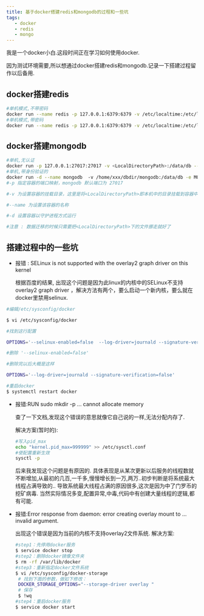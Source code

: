 ```yaml
---
title: 基于docker搭建redis和mongodb的过程和一些坑
tags: 
   - docker
   - redis
   - mongo
---
```



我是一个docker小白.这段时间正在学习如何使用docker.

因为测试环境需要,所以想通过docker搭建redis和mongodb.记录一下搭建过程留作以后备用.



<!--more-->

## docker搭建redis

```bash
#单机模式,不带密码
docker run --name redis -p 127.0.0.1:6379:6379 -v /etc/localtime:/etc/localtime -d redis
#单机模式,带密码
docker run --name redis -p 127.0.0.1:6379:6379 -v /etc/localtime:/etc/localtime -d redis --requirepass "密码"
```


## docker搭建mongodb

```bash
#单机,无认证
docker run -p 127.0.0.1:27017:27017 -v <LocalDirectoryPath>:/data/db --name docker_mongodb -d mongo
#单机,带身份验证的
docker run -d --name mongodb  -v /home/xxx/dbdir/mongodb:/data/db -e MONGO_INITDB_ROOT_USERNAME=xxx -e  MONGO_INITDB_ROOT_PASSWORD=xxxxx -p 127.0.0.1:27017:27017  mongo --auth
#-p 指定容器的端口映射，mongodb 默认端口为 27017

#-v 为设置容器的挂载目录，这里是将<LocalDirectoryPath>即本机中的目录挂载到容器中的/data/db中作为 mongodb 的存储目录

#--name 为设置该容器的名称

#-d 设置容器以守护进程方式运行

#注意 : 数据迁移的时候只需要把<LocalDirectoryPath>下的文件挪走就好了
```

## 搭建过程中的一些坑

* 报错 : SELinux is not supported with the overlay2 graph driver on this kernel

  根据百度的结果, 出现这个问题是因为此linux的内核中的SELinux不支持 overlay2 graph driver ，解决方法有两个，要么启动一个新内核，要么就在docker里禁用selinux.

```bash
#编辑/etc/sysconfig/docker

$ vi /etc/sysconfig/docker

#找到这行配置

OPTIONS='--selinux-enabled=false  --log-driver=journald --signature-verification=false'

#删除 '--selinux-enabled=false'  

#删除完以后大概是这样

OPTIONS='--log-driver=journald --signature-verification=false'

#重启docker
$ systemctl restart docker
```

* 报错:RUN sudo mkdir -p ... cannot allocate memory

  查了一下文档,发现这个错误的意思就像它自己说的一样,无法分配内存了.

  解决方案(暂时的):

  ```bash
  #写入pid_max
  echo "kernel.pid_max=999999" >> /etc/sysctl.conf
  #使配置重新生效
  sysctl -p
  ```

  后来我发现这个问题是有原因的.
  具体表现是从某次更新以后服务的线程数就不断增加,从最初的几百,一千多,慢慢增长到一万,两万..初步判断是将系统最大线程占满导致的..
  导致系统最大线程占满的原因很多,这次是因为中了门罗币的挖矿病毒.
  当然实际情况多变,配置异常,中毒,代码中有创建大量线程的逻辑,都有可能.

* 报错:Error response from daemon: error creating overlay mount to ... invalid argument.
  
  出现这个错误是因为当前的内核不支持overlay2文件系统.
  解决方案:
  
  ```bash
  #step1：先停用docker服务
  $ service docker stop
  #step2：删除docker镜像文件夹
  $ rm -rf /var/lib/docker
  #step3：重新指定docker文件系统
  $ vi /etc/sysconfig/docker-storage
   # 找到下面的参数，做如下修改：
   DOCKER_STORAGE_OPTIONS="--storage-driver overlay "
   # 保存
   $ !wq
  #step4：重启docker服务
  $ service docker start
  ```

  


